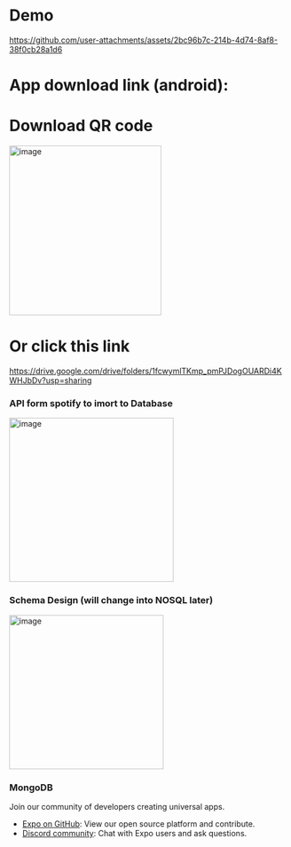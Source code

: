 # Demo
https://github.com/user-attachments/assets/2bc96b7c-214b-4d74-8af8-38f0cb28a1d6

# App download link (android):

# Download QR code
<img width="274" height="306" alt="image" src="https://github.com/user-attachments/assets/271f3f32-6eea-4a82-90c0-0c7f195f35b6" />

# Or click this link
https://drive.google.com/drive/folders/1fcwymlTKmp_pmPJDogOUARDi4KWHJbDv?usp=sharing



### API form spotify to imort to Database
<img width="296" alt="image" src="https://github.com/user-attachments/assets/33516afd-ad6c-464f-982b-952b66af2353" />


### Schema Design (will change into NOSQL later)
<img width="278" alt="image" src="https://github.com/user-attachments/assets/d6cbcdbc-e3a7-4441-ae93-f829443d8ed3" />


### MongoDB

Join our community of developers creating universal apps.

- [Expo on GitHub](https://github.com/expo/expo): View our open source platform and contribute.
- [Discord community](https://chat.expo.dev): Chat with Expo users and ask questions.
